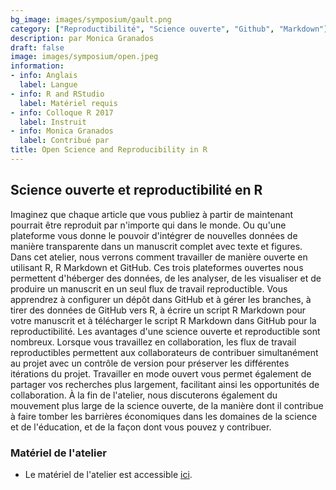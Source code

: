 ```yaml
---
bg_image: images/symposium/gault.png
category: ["Reproductibilité", "Science ouverte", "Github", "Markdown"]
description: par Monica Granados
draft: false
image: images/symposium/open.jpeg
information:
- info: Anglais
  label: Langue
- info: R and RStudio
  label: Matériel requis
- info: Colloque R 2017
  label: Instruit
- info: Monica Granados
  label: Contribué par
title: Open Science and Reproducibility in R
---
```


## Science ouverte et reproductibilité en R


Imaginez que chaque article que vous publiez à partir de maintenant pourrait être reproduit par n'importe qui dans le monde. Ou qu'une plateforme vous donne le pouvoir d'intégrer de nouvelles données de manière transparente dans un manuscrit complet avec texte et figures. Dans cet atelier, nous verrons comment travailler de manière ouverte en utilisant R, R Markdown et GitHub. Ces trois plateformes ouvertes nous permettent d'héberger des données, de les analyser, de les visualiser et de produire un manuscrit en un seul flux de travail reproductible. Vous apprendrez à configurer un dépôt dans GitHub et à gérer les branches, à tirer des données de GitHub vers R, à écrire un script R Markdown pour votre manuscrit et à télécharger le script R Markdown dans GitHub pour la reproductibilité. Les avantages d'une science ouverte et reproductible sont nombreux. Lorsque vous travaillez en collaboration, les flux de travail reproductibles permettent aux collaborateurs de contribuer simultanément au projet avec un contrôle de version pour préserver les différentes itérations du projet. Travailler en mode ouvert vous permet également de partager vos recherches plus largement, facilitant ainsi les opportunités de collaboration. À la fin de l'atelier, nous discuterons également du mouvement plus large de la science ouverte, de la manière dont il contribue à faire tomber les barrières économiques dans les domaines de la science et de l'éducation, et de la façon dont vous pouvez y contribuer.

### Matériel de l'atelier

- Le matériel de l'atelier est accessible [ici](https://wiki.qcbs.ca/r_symposium_open_science#workshop_5open_science_and_reproducibility_in_r).